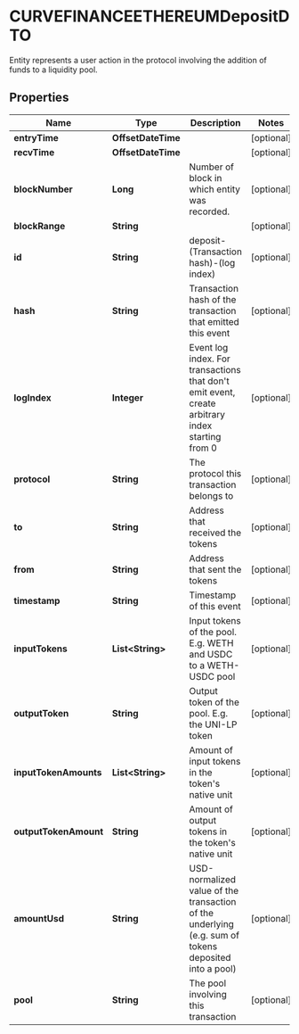 

# CURVEFINANCEETHEREUMDepositDTO

Entity represents a user action in the protocol involving the addition of funds to a liquidity pool.

## Properties

| Name | Type | Description | Notes |
|------------ | ------------- | ------------- | -------------|
|**entryTime** | **OffsetDateTime** |  |  [optional] |
|**recvTime** | **OffsetDateTime** |  |  [optional] |
|**blockNumber** | **Long** | Number of block in which entity was recorded. |  [optional] |
|**blockRange** | **String** |  |  [optional] |
|**id** | **String** | deposit-(Transaction hash)-(log index) |  [optional] |
|**hash** | **String** | Transaction hash of the transaction that emitted this event |  [optional] |
|**logIndex** | **Integer** | Event log index. For transactions that don&#39;t emit event, create arbitrary index starting from 0 |  [optional] |
|**protocol** | **String** | The protocol this transaction belongs to |  [optional] |
|**to** | **String** | Address that received the tokens |  [optional] |
|**from** | **String** | Address that sent the tokens |  [optional] |
|**timestamp** | **String** | Timestamp of this event |  [optional] |
|**inputTokens** | **List&lt;String&gt;** | Input tokens of the pool. E.g. WETH and USDC to a WETH-USDC pool |  [optional] |
|**outputToken** | **String** | Output token of the pool. E.g. the UNI-LP token |  [optional] |
|**inputTokenAmounts** | **List&lt;String&gt;** | Amount of input tokens in the token&#39;s native unit |  [optional] |
|**outputTokenAmount** | **String** | Amount of output tokens in the token&#39;s native unit |  [optional] |
|**amountUsd** | **String** | USD-normalized value of the transaction of the underlying (e.g. sum of tokens deposited into a pool) |  [optional] |
|**pool** | **String** | The pool involving this transaction |  [optional] |



